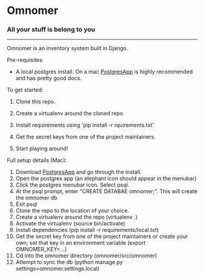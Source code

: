 # Omnomer
### All your stuff is belong to you
***
Omnomer is an inventory system built in Django.

Pre-requisites:
* A local postgres install. On a mac [PostgresApp](http://postgresapp.com/) is highly recommended and has pretty good docs.

To get started:

1. Clone this repo.

2. Create a virtualenv around the cloned repo

3. Install requirements using 'pip install -r rquirements.txt'

4. Get the secret keys from one of the project maintainers.

5. Start playing around!

Full setup details (Mac):
1. Download [PostgresApp](http://postgresapp.com/) and go through the install.
2. Open the postgres app (an elephant icon should appear in the menubar)
3. Click the postgres menubar icon. Select psql.
4. At the psql prompt, enter "CREATE DATABAE omnomer;". This will create the omnomer db
5. Exit psql
6. Clone the repo to the location of your choice.
7. Create a virtualenv around the repo (virtualenv .)
8. Activate the virtualenv (source bin/activate)
9. Install dependencies (pip install -r requirements/local.txt)
10. Get the secret key from one of the project maintainers or create your own; set that key in an environment variable (export OMNOMER_KEY=...)
11. Cd into the omnomer directory (omnomer/src/omnomer)
12. Attempt to sync the db (python manage.py settings=omnomer.settings.local)
